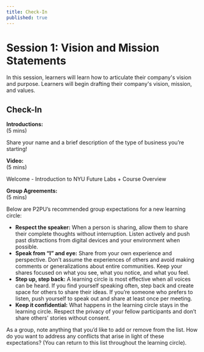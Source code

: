 ```yaml
---
title: Check-In
published: true
---
```


# Session 1: Vision and Mission Statements

In this session, learners will learn how to articulate their company's vision and purpose. Learners will begin drafting their company's vision, mission, and values.


## Check-In

**Introductions:** <br>
(5 mins) 

Share your name and a brief description of the type of business you’re starting!

**Video:** <br>
(5 mins) 

Welcome - Introduction to NYU Future Labs + Course Overview

**Group Agreements:** <br>
(5 mins) 

Below are P2PU’s recommended group expectations for a new learning circle:

* **Respect the speaker:** When a person is sharing, allow them to share their complete thoughts without interruption. Listen actively and push past distractions from digital devices and your environment when possible. 
* **Speak from “I” and eye:** Share from your own experience and perspective. Don’t assume the experiences of others and avoid making comments or generalizations about entire communities. Keep your shares focused on what you see, what you notice, and what you feel.
* **Step up, step back:** A learning circle is most effective when all voices can be heard. If you find yourself speaking often, step back and create space for others to share their ideas. If you’re someone who prefers to listen, push yourself to speak out and share at least once per meeting.
* **Keep it confidential:** What happens in the learning circle stays in the learning circle. Respect the privacy of your fellow participants and don’t share others’ stories without consent.

As a group, note anything that you’d like to add or remove from the list. How do you want to address any conflicts that arise in light of these expectations? (You can return to this list throughout the learning circle).
